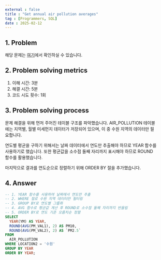 ```yaml
---
external : false
title : "Get annual air pollution averages"
tag : [Programmers, SQL]
date : 2025-02-12
---
```


## 1. Problem

해당 문제는 [여기](https://school.programmers.co.kr/learn/courses/30/lessons/284530)에서 확인하실 수 있습니다.

## 2. Problem solving metrics

1. 이해 시간: 3분
2. 해결 시간: 5분
3. 코드 시도 횟수: 1회

## 3. Problem solving process

문제 해결을 위해 먼저 주어진 테이블 구조를 파악했습니다. AIR_POLLUTION 테이블에는 지역별, 월별 미세먼지 데이터가 저장되어 있으며, 이 중 수원 지역의 데이터만 필요합니다.

연도별 평균을 구하기 위해서는 날짜 데이터에서 연도만 추출해야 하므로 YEAR 함수를 사용하기로 했습니다. 또한 평균값을 소수점 둘째 자리까지 표시해야 하므로 ROUND 함수를 활용했습니다.

마지막으로 결과를 연도순으로 정렬하기 위해 ORDER BY 절을 추가했습니다.

## 4. Answer

```sql
-- 1. YEAR 함수를 사용하여 날짜에서 연도만 추출
-- 2. WHERE 절로 수원 지역 데이터만 필터링
-- 3. GROUP BY로 연도별 그룹화
-- 4. AVG 함수로 평균값 계산 후 ROUND로 소수점 둘째 자리까지 반올림
-- 5. ORDER BY로 연도 기준 오름차순 정렬
SELECT
  YEAR(YM) AS YEAR,
  ROUND(AVG(PM_VAL1), 2) AS PM10,
  ROUND(AVG(PM_VAL2), 2) AS `PM2.5`
FROM
  AIR_POLLUTION
WHERE LOCATION2 = '수원'
GROUP BY YEAR
ORDER BY YEAR;
```
